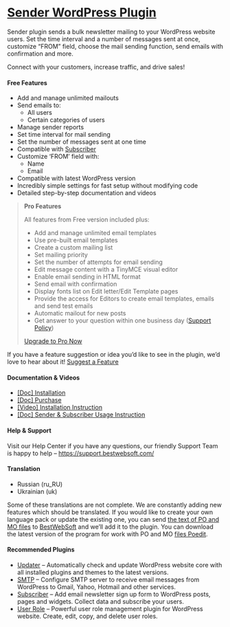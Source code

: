 <a href="https://bestwebsoft.com/products/wordpress/plugins/sender/" target=_blank>Sender WordPress Plugin</a>
========================

<p>Sender plugin sends a bulk newsletter mailing to your WordPress website users. Set the time interval and a number of messages sent at once, customize &#8220;FROM&#8221; field, choose the mail sending function, send emails with confirmation and more.</p>
<p>Connect with your customers, increase traffic, and drive sales!</p>
<p><span class="embed-youtube" style="text-align:center; display: block;"></span></p>
<h4>Free Features</h4>
<ul>
<li>Add and manage unlimited mailouts</li>
<li>Send emails to:
<ul>
<li>All users</li>
<li>Certain categories of users</li>
</ul>
</li>
<li>Manage sender reports</li>
<li>Set time interval for mail sending</li>
<li>Set the number of messages sent at one time</li>
<li>Compatible with <a href="https://bestwebsoft.com/products/wordpress/plugins/subscriber/?k=9e068dce9989e5146fafbf42ee471f54" rel="nofollow ugc">Subscriber</a></li>
<li>Customize &#8216;FROM&#8217; field with:
<ul>
<li>Name</li>
<li>Email</li>
</ul>
</li>
<li>Compatible with latest WordPress version</li>
<li>Incredibly simple settings for fast setup without modifying code</li>
<li>Detailed step-by-step documentation and videos</li>
</ul>
<blockquote>
<p><strong>Pro Features</strong></p>
<p>All features from Free version included plus:</p>
<ul>
<li>Add and manage unlimited email templates</li>
<li>Use pre-built email templates</li>
<li>Create a custom mailing list</li>
<li>Set mailing priority</li>
<li>Set the number of attempts for email sending</li>
<li>Edit message content with a TinyMCE visual editor</li>
<li>Enable email sending in HTML format</li>
<li>Send email with confirmation</li>
<li>Display fonts list on Edit letter/Edit Template pages</li>
<li>Provide the access for Editors to create email templates, emails and send test emails</li>
<li>Automatic mailout for new posts</li>
<li>Get answer to your question within one business day (<a href="https://bestwebsoft.com/support-policy/" rel="nofollow ugc">Support Policy</a>)</li>
</ul>
<p><a href="https://bestwebsoft.com/products/wordpress/plugins/sender/?k=f658a48b03f44d5d82ec3cbccba9664b" rel="nofollow ugc">Upgrade to Pro Now</a></p>
</blockquote>
<p>If you have a feature suggestion or idea you&#8217;d like to see in the plugin, we&#8217;d love to hear about it! <a href="https://support.bestwebsoft.com/hc/en-us/requests/new" rel="nofollow ugc">Suggest a Feature</a></p>
<h4>Documentation &amp; Videos</h4>
<ul>
<li><a href="https://docs.google.com/document/d/1-hvn6WRvWnOqj5v5pLUk7Awyu87lq5B_dO-Tv-MC9JQ/" rel="nofollow ugc">[Doc] Installation</a></li>
<li><a href="https://docs.google.com/document/d/1EUdBVvnm7IHZ6y0DNyldZypUQKpB8UVPToSc_LdOYQI/" rel="nofollow ugc">[Doc] Purchase</a></li>
<li><a href="https://www.youtube.com/watch?v=VIrkPiUJv08" rel="nofollow ugc">[Video] Installation Instruction</a></li>
<li><a href="https://docs.google.com/document/d/1yazt_na2u364QCbUELlrBixZnRh6Jc0EbunXC02aYZM" rel="nofollow ugc">[Doc] Sender &amp; Subscriber Usage Instruction</a></li>
</ul>
<h4>Help &amp; Support</h4>
<p>Visit our Help Center if you have any questions, our friendly Support Team is happy to help &#8211; <a href="https://support.bestwebsoft.com/" rel="nofollow ugc">https://support.bestwebsoft.com/</a></p>
<h4>Translation</h4>
<ul>
<li>Russian (ru_RU)</li>
<li>Ukrainian (uk)</li>
</ul>
<p>Some of these translations are not complete. We are constantly adding new features which should be translated. If you would like to create your own language pack or update the existing one, you can send <a href="https://codex.wordpress.org/Translating_WordPress" rel="nofollow ugc">the text of PO and MO files</a> to <a href="https://support.bestwebsoft.com/hc/en-us/requests/new" rel="nofollow ugc">BestWebSoft</a> and we&#8217;ll add it to the plugin. You can download the latest version of the program for work with PO and MO <a href="https://www.poedit.net/download.php" rel="nofollow ugc">files Poedit</a>.</p>
<h4>Recommended Plugins</h4>
<ul>
<li><a href="https://bestwebsoft.com/products/wordpress/plugins/updater/?k=94d3b6d567ade1cd7a988b80874cdee7" rel="nofollow ugc">Updater</a> &#8211; Automatically check and update WordPress website core with all installed plugins and themes to the latest versions.</li>
<li><a href="https://bestwebsoft.com/products/wordpress/plugins/smtp/" rel="nofollow ugc">SMTP</a> &#8211; Configure SMTP server to receive email messages from WordPress to Gmail, Yahoo, Hotmail and other services.</li>
<li><a href="https://bestwebsoft.com/products/wordpress/plugins/subscriber/?k=9e068dce9989e5146fafbf42ee471f54" rel="nofollow ugc">Subscriber</a> &#8211; Add email newsletter sign up form to WordPress posts, pages and widgets. Collect data and subscribe your users.</li>
<li><a href="https://bestwebsoft.com/products/wordpress/plugins/user-role/?k=dd628108fbb7abe1e063391ae40b7056" rel="nofollow ugc">User Role</a> &#8211; Powerful user role management plugin for WordPress website. Create, edit, copy, and delete user roles.</li>
</ul>
